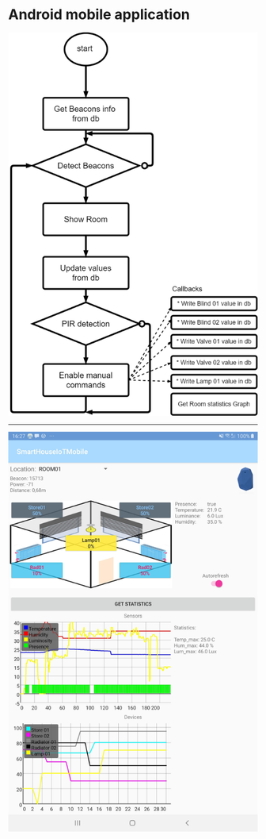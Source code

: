 # Android mobile application

![Mobile app diagram](Media/DiagramSmartBuildingMobApp.png)  

*****************  

![Mobile app screenshoot](Media/MobileApp.jpg)
